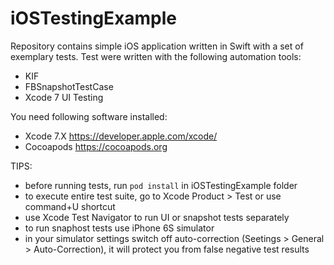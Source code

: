 # iOSTestingExample

Repository contains simple iOS application written in Swift with a set of exemplary tests. Test were written with the following automation tools:
- KIF
- FBSnapshotTestCase
- Xcode 7 UI Testing

You need following software installed: 
- Xcode 7.X https://developer.apple.com/xcode/
- Cocoapods https://cocoapods.org

TIPS:
- before running tests, run `pod install` in iOSTestingExample folder
- to execute entire test suite, go to Xcode Product > Test or use command+U shortcut
- use Xcode Test Navigator to run UI or snapshot tests separately
- to run snaphost tests use iPhone 6S simulator
- in your simulator settings switch off auto-correction (Seetings > General > Auto-Correction), it will protect you from false negative test results

